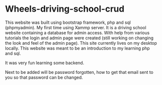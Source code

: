 # Wheels-driving-school-crud

This website was built using bootstrap framework, php and sql (phpmyadmin). My first time using Xammp server. 
It is a driving school website containing a database for admin access. 
With help from various tutorials the login and admin page were created (still working on changing the look and feel of the admin page).
This site currently lives on my desktop locally.
This website was meant to be an introduction to my learning php and sql. 

It was very fun learning some backend.

Next to be added will be password forgotten, how to get that email sent to you so that password can be changed.
